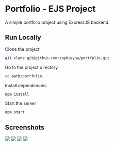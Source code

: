 # Portfolio - EJS Project

A simple portfolio project using ExpressJS backend.

## Run Locally

Clone the project

```bash
git clone git@github.com:sophieynw/portfolio.git
```

Go to the project directory

```bash
cd path/portfolio
```

Install dependencies

```bash
npm install
```

Start the server

```bash
npm start
```



## Screenshots

![](https://sophiewang-images.s3.us-east-1.amazonaws.com/Portfolio/Screenshot+2025-02-12+at+8.55.23%E2%80%AFPM.png)
![](https://sophiewang-images.s3.us-east-1.amazonaws.com/Portfolio/Screenshot+2025-02-12+at+8.55.26%E2%80%AFPM.png)
![](https://sophiewang-images.s3.us-east-1.amazonaws.com/Portfolio/Screenshot+2025-02-12+at+8.55.30%E2%80%AFPM.png)
![](https://sophiewang-images.s3.us-east-1.amazonaws.com/Portfolio/Screenshot+2025-02-12+at+8.47.15%E2%80%AFPM.png)
